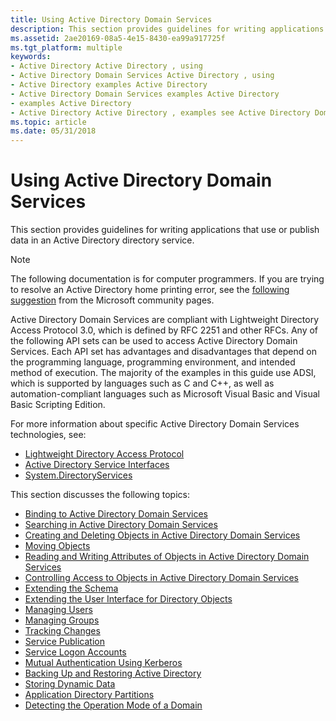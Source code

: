 ```yaml
---
title: Using Active Directory Domain Services
description: This section provides guidelines for writing applications that use or publish data in an Active Directory directory service.
ms.assetid: 2ae20169-08a5-4e15-8430-ea99a917725f
ms.tgt_platform: multiple
keywords:
- Active Directory Active Directory , using
- Active Directory Domain Services Active Directory , using
- Active Directory examples Active Directory
- Active Directory Domain Services examples Active Directory
- examples Active Directory
- Active Directory Active Directory , examples see Active Directory Domain Services examples
ms.topic: article
ms.date: 05/31/2018
---
```


# Using Active Directory Domain Services

This section provides guidelines for writing applications that use or publish data in an Active Directory directory service.

> [!NOTE]
> The following documentation is for computer programmers. If you are trying to resolve an Active Directory home printing error, see the [following suggestion](https://answers.microsoft.com/en-us/windows/forum/all/clicking-find-printer-shows-error-the-active/52bfd961-ff62-4397-b8cf-a0708f0cb3d2) from the Microsoft community pages.

Active Directory Domain Services are compliant with Lightweight Directory Access Protocol 3.0, which is defined by RFC 2251 and other RFCs. Any of the following API sets can be used to access Active Directory Domain Services. Each API set has advantages and disadvantages that depend on the programming language, programming environment, and intended method of execution. The majority of the examples in this guide use ADSI, which is supported by languages such as C and C++, as well as automation-compliant languages such as Microsoft Visual Basic and Visual Basic Scripting Edition.

For more information about specific Active Directory Domain Services technologies, see:

- [Lightweight Directory Access Protocol](/previous-versions/windows/desktop/ldap/lightweight-directory-access-protocol-ldap-api)
- [Active Directory Service Interfaces](../adsi/active-directory-service-interfaces-adsi.md)
- [System.DirectoryServices](/dotnet/api/system.directoryservices)

This section discusses the following topics:

- [Binding to Active Directory Domain Services](binding-to-active-directory-domain-services.md)
- [Searching in Active Directory Domain Services](searching-in-active-directory-domain-services.md)
- [Creating and Deleting Objects in Active Directory Domain Services](creating-and-deleting-objects-in-active-directory-domain-services.md)
- [Moving Objects](moving-objects.md)
- [Reading and Writing Attributes of Objects in Active Directory Domain Services](reading-and-writing-attributes-of-objects-in-active-directory-domain-services.md)
- [Controlling Access to Objects in Active Directory Domain Services](controlling-access-to-objects-in-active-directory-domain-services.md)
- [Extending the Schema](extending-the-schema.md)
- [Extending the User Interface for Directory Objects](extending-the-user-interface-for-directory-objects.md)
- [Managing Users](managing-users.md)
- [Managing Groups](managing-groups.md)
- [Tracking Changes](tracking-changes.md)
- [Service Publication](service-publication.md)
- [Service Logon Accounts](service-logon-accounts.md)
- [Mutual Authentication Using Kerberos](mutual-authentication-using-kerberos.md)
- [Backing Up and Restoring Active Directory](backing-up-and-restoring-an-active-directory-server.md)
- [Storing Dynamic Data](storing-dynamic-data.md)
- [Application Directory Partitions](application-directory-partitions.md)
- [Detecting the Operation Mode of a Domain](detecting-the-operation-mode-of-a-domain.md)
